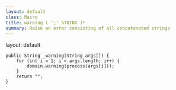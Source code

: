 ```yaml
---
layout: default
class: Macro
title: warning ( ';' STRING )*
summary: Raise an error consisting of all concatenated strings
---
```

layout: default


	public String _warning(String args[]) {
		for (int i = 1; i < args.length; i++) {
			domain.warning(process(args[i]));
		}
		return "";
	}

